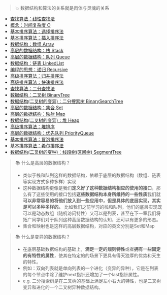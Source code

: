 

> :boom:  数据结构和算法的关系就是肉体与灵魂的关系

* [查找算法：线性查找法](img/image_2022-02-22-17-03-14.png)
* [概念：时间复杂度 O](时间复杂度.md)
* [基本排序算法：选择排序法](img/image_2022-02-23-11-18-53.png)
* [基本排序算法：插入排序法](img/image_2022-02-24-10-38-44.png)
* [数据结构：数组 Array](img/image_2022-02-24-09-31-55.png)
* [高层的数据结构：栈 Stack](img/image_2022-02-24-14-03-57.png)
* [高层的数据结构：队列 Queue](img/image_2022-02-24-15-41-57.png)
* [数据结构：链表 LinkedList](链表_2022_02_25.md)
* [编程的思想：递归 Recursive](递归_2022_02_25.md)
* [高级排序算法：归并排序法](归并排序法_2022_02_25.md)
* [高级排序算法：快速排序法](快速排序法_2022_03_08.md)
* [查找算法：二分查找法](二分查找法_2022_03_13.md)
* [数据结构：二叉树 BinaryTree](二叉树_2022_03_16.md)
* [数据结构(二叉树的变异)：二分搜索树 BinarySearchTree](二分搜索树_2022_03_15.md) 
* [高层的数据结构：集合 Set](集合_2022_03_17.md)
* [高层的数据结构：映射 Map](映射_2022_03_17.md)
* [数据结构(二叉树的变异)：堆 Heap](堆_2022_03_19.md)
* [高级排序算法：堆排序](堆_2022_03_21.md)
* [高层的数据结构：优先队列 PriorityQueue](优先队列_2022_03_19.md)
* [基本排序算法：冒泡排序法](冒泡排序法_2022_03_20.md)
* [基本排序算法：希尔排序法](希尔排序法_2022_03_20.md)
* [数据结构(二叉树的变种)：线段树(区间树) SegmentTree](线段树_2022_03_21.md)



> :books: 什么是高层的数据结构？
> * 类似于栈和队列这样的数据结构，依赖于底层的数据结构（数组、链表等实现方式多种多样）实现
> * 这种数据结构更像是我们**定义好了这种数据结构相应的使用的接口**，那么有了这些使用的接口包括**这些数据结构本身所维持的一些性质**我们就**可以非常容易的将他们放入到一些应用中，但是具体的底层实现，其实是可以多种多样的。** 比如我们之前学习的栈和队列，他们的底层实现既可以是动态数组（随机访问特性）又可以是列表，甚至在下一章我们将拓广同学们对于队列这种高层数据结构的认知，还可以有更多的形态。
> * 集合和映射也是这样的高层数据结构，对应的英文分别是Set和Map



> :books: 什么是变异的数据结构？
> * 在底层基础数据结构的基础上，**满足一定的规则特性**或者**拥有一些固定的有特性的属性**，使其在特定的的场景下更具有得天独厚的优势和天生的特性。
> * 例如：双向列表就是单向列表的一个进化（变异的异种），它是在列表的每个节点中除了维护next指针还增加了一个last指针属性。
> * e.g. 二分搜索树是在二叉树的基础上满足左小右大的特性，也是二叉树变异和进化的一个二叉树异种数据结构。




























































